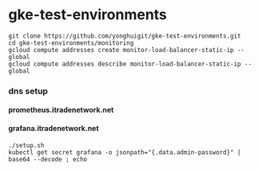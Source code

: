 # gke-test-environments
```
git clone https://github.com/yonghuigit/gke-test-environments.git
cd gke-test-environments/monitoring
gcloud compute addresses create monitor-load-balancer-static-ip --global
gcloud compute addresses describe monitor-load-balancer-static-ip --global
```

### dns setup
#### prometheus.itradenetwork.net
#### grafana.itradenetwork.net
```
./setup.sh
kubectl get secret grafana -o jsonpath="{.data.admin-password}" | base64 --decode ; echo
```
